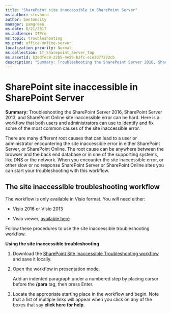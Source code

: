```yaml
---
title: "SharePoint site inaccessible in SharePoint Server"
ms.author: stevhord
author: bentoncity
manager: pamgreen
ms.date: 8/21/2017
ms.audience: ITPro
ms.topic: troubleshooting
ms.prod: office-online-server
localization_priority: Normal
ms.collection: IT_Sharepoint_Server_Top
ms.assetid: b30dfec9-22b5-4e59-b2fc-e1e3077222cb
description: "Summary: Troubleshooting the SharePoint Server 2016, SharePoint Server 2013, and SharePoint Online site inaccessible error can be hard. Here is a workflow that both users and administrators can use to identify and fix some of the most common causes of the site inaccessible error."
---
```


# SharePoint site inaccessible in SharePoint Server

 **Summary:** Troubleshooting the SharePoint Server 2016, SharePoint Server 2013, and SharePoint Online site inaccessible error can be hard. Here is a workflow that both users and administrators can use to identify and fix some of the most common causes of the site inaccessible error. 
  
There are many different root causes that can lead to a user or administrator encountering the site inaccessible error in either SharePoint Server, or SharePoint Online. The root cause can be anywhere between the browser and the back end database or in one of the supporting systems, like DNS or the network. When you encounter the site inaccessible error, or other slow or no response SharePoint Server or SharePoint Online sites you can start your troubleshooting with this workflow.
  
## The site inaccessible troubleshooting workflow

The workflow is only available in Visio format. You will need either: 
  
- Visio 2016 or Visio 2013
    
- Visio viewer, [available here](https://go.microsoft.com/fwlink/?LinkId=724303)
    
Follow these procedures to use the site inaccessible troubleshooting workflow. 
  
 **Using the site inaccessible troubleshooting**
  
1. Download the [SharePoint Site Inaccessible Troubleshooting workflow](https://go.microsoft.com/fwlink/?LinkID=724294) and save it locally. 
    
2. Open the workflow in presentation mode.
    
    Add an indented paragraph under a numbered step by placing cursor before the **/para** tag, then press Enter. 
    
3. Locate the appropriate starting place in the workflow and begin. Note that a list of multiple links will appear when you click on any of the boxes that say **click here for help**.
    

